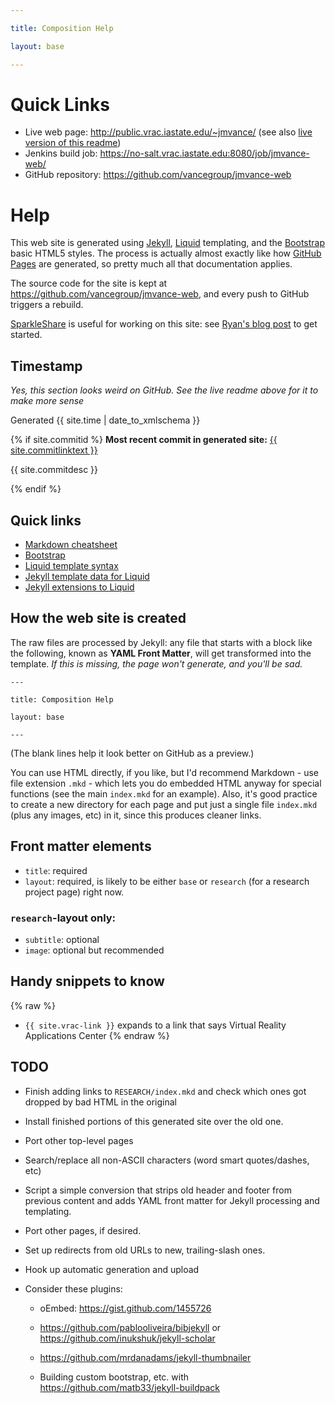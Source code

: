 ```yaml
---

title: Composition Help

layout: base

---
```


# Quick Links

- Live web page: <http://public.vrac.iastate.edu/~jmvance/> (see also [live version of this readme](http://public.vrac.iastate.edu/~jmvance/README.html))
- Jenkins build job: <https://no-salt.vrac.iastate.edu:8080/job/jmvance-web/>
- GitHub repository: <https://github.com/vancegroup/jmvance-web>

# Help
This web site is generated using [Jekyll][], [Liquid][] templating, and
the [Bootstrap][] basic HTML5 styles. The process is actually almost
exactly like how [GitHub Pages][] are generated, so pretty much all that
documentation applies.

The source code for the site is kept at <https://github.com/vancegroup/jmvance-web>,
and every push to GitHub triggers a rebuild.

[SparkleShare](http://sparkleshare.org/) is useful for working on this site: see [Ryan's blog post](http://academic.cleardefinition.com/2013/05/02/if-you-mixed-git-and-dropbox-and-made-it-open-source/) to get started.

## Timestamp
*Yes, this section looks weird on GitHub.  See the live readme above for it to make more sense*

Generated {{ site.time | date_to_xmlschema }}

{% if site.commitid %}
**Most recent commit in generated site:** [{{ site.commitlinktext }}](https://github.com/vancegroup/jmvance-web/commit/{{site.commitid}})

{{ site.commitdesc }}

{% endif %}

## Quick links
- [Markdown cheatsheet](https://github.com/adam-p/markdown-here/wiki/Markdown-Cheatsheet)
- [Bootstrap][]
- [Liquid template syntax](https://github.com/shopify/liquid/wiki/liquid-for-designers)
- [Jekyll template data for Liquid](https://github.com/mojombo/jekyll/wiki/Template-Data)
- [Jekyll extensions to Liquid](https://github.com/mojombo/jekyll/wiki/Liquid-Extensions)

[Jekyll]: http://jekyllrb.com/
[Liquid]: https://github.com/shopify/liquid/
[Bootstrap]: http://twitter.github.com/bootstrap/
[GitHub Pages]: https://help.github.com/articles/using-jekyll-with-pages

## How the web site is created
The raw files are processed by Jekyll: any file that starts with a block
like the following, known as **YAML Front Matter**, will get transformed
into the template. _If this is missing, the page won't generate, and you'll
be sad._

    ---

    title: Composition Help

    layout: base

    ---

(The blank lines help it look better on GitHub as a preview.)

You can use HTML directly, if you like, but I'd recommend Markdown - use
file extension `.mkd` - which lets you do embedded HTML anyway for
special functions (see the main `index.mkd` for an example). Also, it's
good practice to create a new directory for each page and put just a
single file `index.mkd` (plus any images, etc) in it, since this
produces cleaner links.

## Front matter elements
- `title`: required
- `layout`: required, is likely to be either `base` or `research` (for a research project page) right now.

### `research`-layout only:

- `subtitle`: optional
- `image`: optional but recommended

## Handy snippets to know
{% raw %}
- `{{ site.vrac-link }}` expands to a link that says Virtual Reality Applications Center
{% endraw %}


## TODO
- Finish adding links to `RESEARCH/index.mkd` and check which ones got dropped by bad HTML in the original
- Install finished portions of this generated site over the old one.

- Port other top-level pages

- Search/replace all non-ASCII characters (word smart quotes/dashes, etc)
- Script a simple conversion that strips old header and footer from
  previous content and adds YAML front matter for Jekyll processing and
  templating.
- Port other pages, if desired.
- Set up redirects from old URLs to new, trailing-slash ones.

- Hook up automatic generation and upload

- Consider these plugins:

    - oEmbed: <https://gist.github.com/1455726>

    - <https://github.com/pablooliveira/bibjekyll> or <https://github.com/inukshuk/jekyll-scholar>

    - <https://github.com/mrdanadams/jekyll-thumbnailer>

    - Building custom bootstrap, etc. with <https://github.com/matb33/jekyll-buildpack>

